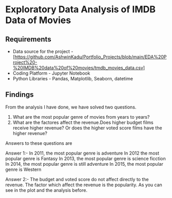 # Exploratory Data Analysis of IMDB Data of Movies

## Requirements 

* Data source for the project - [https://github.com/AshwinKadu/Portfolio_Projects/blob/main/EDA%20Project%20-%20IMDB%20data%20of%20movies/tmdb_movies_data.csv]
* Coding Platform - Jupyter Notebook
* Python Libraries - Pandas, Matplotlib, Seaborn, datetime

## Findings

From the analysis I have done, we have solved two questions.
1. What are the most popular genre of movies from years to years?
2. What are the factores affect the revenue.Does higher budget films receive higher revenue? Or does the higher voted score films have the higher revenue?

Answers to these questions are

Answer 1:- In 2011, the most popular genre is adventure
In 2012 the most popular genre is Fantasy
In 2013, the most popular genre is science ficction
In 2014, the most popular genre is still adventure
In 2015, the most popular genre is Western

Answer 2:-  The budget and voted score do not affect directly to the revenue. The factor which affect the revenue is the popularity. As you can see in the plot and the analysis before.
